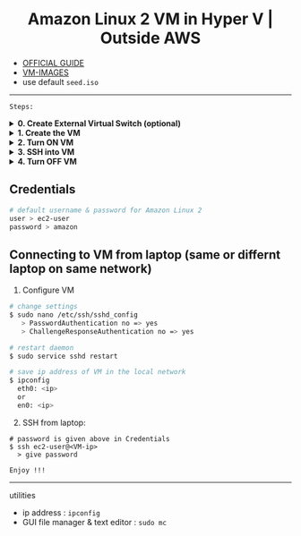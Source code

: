 <h1 align="center">
  <b> Amazon Linux 2 VM in Hyper V | Outside AWS </b>
</h1>

- [OFFICIAL GUIDE](https://docs.aws.amazon.com/linux/al2/ug/amazon-linux-2-virtual-machine.html)
- [VM-IMAGES](https://cdn.amazonlinux.com/os-images/2.0.20241217.0/)
- use default `seed.iso`

---
`Steps:`
<details>
   <summary> <b> 0. Create External Virtual Switch (optional) </b> </summary>
   
   | `Create the virtual switch if you machine does not have` |
   |----------------------------------------------------------|
   | ![proj-al2-hyper-v-0a-create-switch](https://github.com/user-attachments/assets/7599f5d2-4798-447e-b2e8-a4ea1ebc2b21) |
   | ![proj-al2-hyper-v-0b](https://github.com/user-attachments/assets/a8389fef-9b91-4552-961e-0bad48242d87) |
   | ![proj-al2-hyper-v-0c](https://github.com/user-attachments/assets/637cb456-7441-4596-a3bc-ff292df67a93) |
   | `selelct your WLAN interface` |
   | ![proj-al2-hyper-v-0d](https://github.com/user-attachments/assets/1c692d06-c3ff-46d8-b18f-6ffe7dd5f57e) |

</details>

<details>
   <summary> <b> 1. Create the VM </b> </summary>

   | `Hyper-V : Creating VM` |
   |-----------------------|
   | ![proj-al2-hyper-v-1a-create-vm](https://github.com/user-attachments/assets/fd473e10-0ea6-4675-ae2e-ed7fc5706107) |
   | ![proj-al2-hyper-v-1b](https://github.com/user-attachments/assets/283f048f-70f6-45fc-97cc-a1bcd51d7d29) |
   | ![proj-al2-hyper-v-1c](https://github.com/user-attachments/assets/8aed979d-9d15-4a91-bacc-6e1df6ca5e74) |
   | ![proj-al2-hyper-v-1d](https://github.com/user-attachments/assets/c21534f8-4b37-4896-a75a-d6987c97c089) |
   | ![proj-al2-hyper-v-1e](https://github.com/user-attachments/assets/26201925-a5eb-4ea7-9bb3-63ecb368d25c) |
   | ![proj-al2-hyper-v-1f](https://github.com/user-attachments/assets/3c606250-1e69-491f-9cd2-3d47b190e9a1) |

   | `Hyper-V : Editing VM` |
   |-----------------------|
   | ![proj-al2-hyper-v-2a-edit-vm](https://github.com/user-attachments/assets/d35092b3-3b94-4501-88cc-3042b076b498) |
   | ![proj-al2-hyper-v-2b](https://github.com/user-attachments/assets/1d843e78-ff2a-475f-bf71-af7166107ac2) |
   | ![proj-al2-hyper-v-2c](https://github.com/user-attachments/assets/6ad29918-f0fc-4f85-b867-2a04851ae5b7) |
   | ![proj-al2-hyper-v-2d](https://github.com/user-attachments/assets/2ec70fc3-d8b5-4c00-a19d-b33aa846879e) |
   | ![proj-al2-hyper-v-2e](https://github.com/user-attachments/assets/c331f7e5-e70d-4425-83a4-3319dc1a5422) |
   | ![proj-al2-hyper-v-2f](https://github.com/user-attachments/assets/c8336a82-5fae-4ec0-be7d-6ea8910aea1a) |
   | ![proj-al2-hyper-v-2g](https://github.com/user-attachments/assets/3b7f10e9-6d83-4011-beea-82c9ba458d73) |
   | ![proj-al2-hyper-v-2h](https://github.com/user-attachments/assets/c6072661-1641-4630-bd91-7cbd0100d72f) |
   | ![proj-al2-hyper-v-2i](https://github.com/user-attachments/assets/ed4b9af3-4c75-4e4c-9b1e-153574c677c5) |

</details>

<details>
   <summary> <b> 2. Turn ON VM </b> </summary>
   
   | `Using VM Amazon Linux 2` |
   |-------------------------|
   | ![proj-al2-hyper-v-3a-turn-on-vm](https://github.com/user-attachments/assets/feb2100e-d102-439a-886f-c4e8315fad97) |
   | ![proj-al2-hyper-v-3b](https://github.com/user-attachments/assets/910ae5bd-c150-4631-9b00-37f92898feb8) |
   | ![proj-al2-hyper-v-3c](https://github.com/user-attachments/assets/ebcf9734-e9ed-46e5-ab61-3032dfce0126) |
   | ![proj-al2-hyper-v-3d](https://github.com/user-attachments/assets/16e1a45e-4a45-4e84-b696-d18ba399d2d1) |
   | ![proj-al2-hyper-v-3e](https://github.com/user-attachments/assets/26357bd7-fd37-4122-bf99-426d3d96cacf) |
   | ![proj-al2-hyper-v-3f](https://github.com/user-attachments/assets/098d508c-3dc5-48ae-a748-30b6fd36a67a) |
   
</details>

<details>
   <summary> <b> 3. SSH into VM </b> </summary>

   | `Let's SSH into our VM` |
   |:-------------------------:|
   | `1st > make sure VM allows SSH` |
   | ![proj-al2-hyper-v-4b](https://github.com/user-attachments/assets/a8c47728-7a23-4b39-84a6-fac945736b37) |
   | ![proj-al2-hyper-v-4c](https://github.com/user-attachments/assets/0b0ffc8b-edb8-47ae-8adc-b7fa628ded54) |
   | ![proj-al2-hyper-v-4d](https://github.com/user-attachments/assets/43507545-8d7a-4603-b956-56484ef1c00f) |
   | ![proj-al2-hyper-v-4e](https://github.com/user-attachments/assets/6beb3f6a-67b7-41b5-8514-4b6fdec539c6) |
   | `2nd > get IP of our VM` |
   | ![proj-al2-hyper-v-4a-ssh-into-vm](https://github.com/user-attachments/assets/68ad8082-8e4f-4f90-af0f-b69a1957148b) |
   | `3rd > Check if connection is OK` |
   | ![proj-al2-hyper-v-4f](https://github.com/user-attachments/assets/6df1dcef-3d4e-4e11-8891-6270851748f6) |
   | `4th > SSH from same/another PC-Laptop` |
   | ![proj-al2-hyper-v-4g](https://github.com/user-attachments/assets/94f6e42b-2459-4dca-a78e-b08c328e9649) |
   | ![proj-al2-hyper-v-4h](https://github.com/user-attachments/assets/178b9103-7fcd-48e8-a1a1-3d58a42c1202) |

   
</details>

<details>
   <summary> <b> 4. Turn OFF VM </b> </summary>

   | `Make sure you Shut Down` |
   |:-------------------------:|
   ![proj-al2-hyper-v-5-turn-off](https://github.com/user-attachments/assets/a26b8112-5d05-43fe-b1ec-31ab41d2cb5b)

</details>


## **Credentials**
```sh
# default username & password for Amazon Linux 2
user > ec2-user
password > amazon
```

## **Connecting to VM from laptop (same or differnt laptop on same network)**
1. Configure VM
```sh
# change settings
$ sudo nano /etc/ssh/sshd_config
   > PasswordAuthentication no => yes
   > ChallengeResponseAuthentication no => yes

# restart daemon
$ sudo service sshd restart

# save ip address of VM in the local network
$ ipconfig
  eth0: <ip>
  or
  en0: <ip>
```

2. SSH from laptop:
```
# password is given above in Credentials
$ ssh ec2-user@<VM-ip>
  > give password

Enjoy !!!
```

---
utilities
- ip address : `ipconfig` 
- GUI file manager & text editor : `sudo mc`
  
